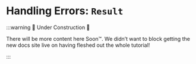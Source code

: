 # Handling Errors: `Result`

:::warning 🚧 Under Construction 🚧

There will be more content here Soon™. We didn’t want to block getting the new docs site live on having fleshed out the whole tutorial!

:::

